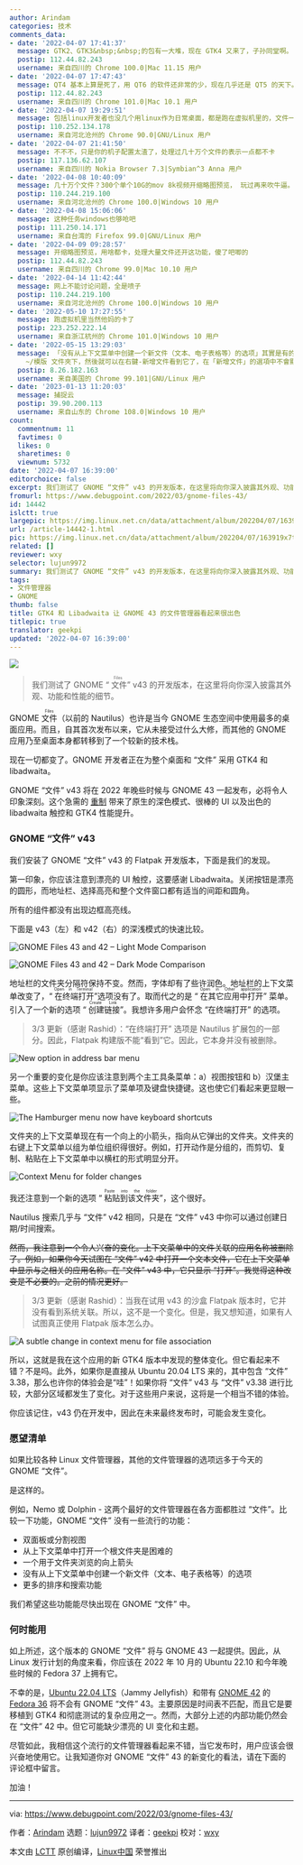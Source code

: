 ```yaml
---
author: Arindam
categories: 技术
comments_data:
- date: '2022-04-07 17:41:37'
  message: GTK2、GTK3&nbsp;&nbsp;的包有一大堆，现在 GTK4 又来了，子孙同堂啊。
  postip: 112.44.82.243
  username: 来自四川的 Chrome 100.0|Mac 11.15 用户
- date: '2022-04-07 17:47:43'
  message: QT4 基本上算是死了，用 QT6 的软件还非常的少，现在几乎还是 QT5 的天下。
  postip: 112.44.82.243
  username: 来自四川的 Chrome 101.0|Mac 10.1 用户
- date: '2022-04-07 19:29:51'
  message: 包括linux开发者也没几个用linux作为日常桌面，都是跑在虚拟机里的，文件一多，就卡成狗了。
  postip: 110.252.134.178
  username: 来自河北沧州的 Chrome 90.0|GNU/Linux 用户
- date: '2022-04-07 21:41:50'
  message: 不不不，只是你的机子配置太渣了，处理过几十万个文件的表示一点都不卡
  postip: 117.136.62.107
  username: 来自四川的 Nokia Browser 7.3|Symbian^3 Anna 用户
- date: '2022-04-08 10:40:09'
  message: 几十万个文件？300个单个10G的mov 8k视频开缩略图预览， 玩过再来吹牛逼。
  postip: 110.244.219.100
  username: 来自河北沧州的 Chrome 100.0|Windows 10 用户
- date: '2022-04-08 15:06:06'
  message: 这种任务windows也够呛吧
  postip: 111.250.14.171
  username: 来自台湾的 Firefox 99.0|GNU/Linux 用户
- date: '2022-04-09 09:28:57'
  message: 开缩略图预览，用啥都卡，处理大量文件还开这功能，傻了吧唧的
  postip: 112.44.82.243
  username: 来自四川的 Chrome 99.0|Mac 10.10 用户
- date: '2022-04-14 11:42:44'
  message: 网上不能讨论问题，全是喷子
  postip: 110.244.219.100
  username: 来自河北沧州的 Chrome 100.0|Windows 10 用户
- date: '2022-05-10 17:27:55'
  message: 跑虚拟机里当然他妈的卡了
  postip: 223.252.222.14
  username: 来自浙江杭州的 Chrome 101.0|Windows 10 用户
- date: '2022-05-15 13:29:03'
  message: 「没有从上下文菜单中创建一个新文件（文本、电子表格等）的选项」其實是有的，Nautilus的新建文件是依賴於home下的「模版」文件夾的，你可以將任何空白文件添加到
    ~/模版 文件夾下，然後就可以在右鍵-新增文件看到它了，在「新增文件」的選項中不會顯示擴展名，只會顯示文件名。他的原理是從「模版」文件夾複製一份到你要創建的目錄，你甚至可以把常用的模版，例如合同的模版很方便的添加到右鍵
  postip: 8.26.182.163
  username: 来自美国的 Chrome 99.101|GNU/Linux 用户
- date: '2023-01-13 11:20:03'
  message: 捕捉云
  postip: 39.90.200.113
  username: 来自山东的 Chrome 108.0|Windows 10 用户
count:
  commentnum: 11
  favtimes: 0
  likes: 0
  sharetimes: 0
  viewnum: 5732
date: '2022-04-07 16:39:00'
editorchoice: false
excerpt: 我们测试了 GNOME “文件” v43 的开发版本，在这里将向你深入披露其外观、功能和性能的细节。
fromurl: https://www.debugpoint.com/2022/03/gnome-files-43/
id: 14442
islctt: true
largepic: https://img.linux.net.cn/data/attachment/album/202204/07/163919x7t2hbblzmthmjfk.jpg
url: /article-14442-1.html
pic: https://img.linux.net.cn/data/attachment/album/202204/07/163919x7t2hbblzmthmjfk.jpg.thumb.jpg
related: []
reviewer: wxy
selector: lujun9972
summary: 我们测试了 GNOME “文件” v43 的开发版本，在这里将向你深入披露其外观、功能和性能的细节。
tags:
- 文件管理器
- GNOME
thumb: false
title: GTK4 和 Libadwaita 让 GNOME 43 的文件管理器看起来很出色
titlepic: true
translator: geekpi
updated: '2022-04-07 16:39:00'
---
```


![](/data/attachment/album/202204/07/163919x7t2hbblzmthmjfk.jpg)



> 
> 我们测试了 GNOME “<ruby> 文件 <rt>  Files </rt></ruby>” v43 的开发版本，在这里将向你深入披露其外观、功能和性能的细节。
> 
> 
> 


GNOME <ruby> 文件 <rt>  Files </rt></ruby>（以前的 Nautilus）也许是当今 GNOME 生态空间中使用最多的桌面应用。而且，自其首次发布以来，它从未接受过什么大修，而其他的 GNOME 应用乃至桌面本身都转移到了一个较新的技术栈。


现在一切都变了。GNOME 开发者正在为整个桌面和 “文件” 采用 GTK4 和 libadwaita。


GNOME “文件” v43 将在 2022 年晚些时候与 GNOME 43 一起发布，必将令人印象深刻。这个急需的 [重制](https://gitlab.gnome.org/GNOME/nautilus) 带来了原生的深色模式、很棒的 UI 以及出色的 libadwaita 触控和 GTK4 性能提升。


### GNOME “文件” v43


我们安装了 GNOME “文件” v43 的 Flatpak 开发版本，下面是我们的发现。


第一印象，你应该注意到漂亮的 UI 触控，这要感谢 Libadwaita。关闭按钮是漂亮的圆形，而地址栏、选择高亮和整个文件窗口都有适当的间距和圆角。


所有的组件都没有出现边框高亮线。


下面是 v43（左）和 v42（右）的深浅模式的快速比较。


![GNOME Files 43 and 42 – Light Mode Comparison](/data/attachment/album/202204/07/163939hn1u8fjxomp9dgcg.jpg)


![GNOME Files 43 and 42 – Dark Mode Comparison](/data/attachment/album/202204/07/163939npqa5xdrypd8nq85.jpg)


地址栏的文件夹分隔符保持不变。然而，字体却有了些许润色。地址栏的上下文菜单改变了，“<ruby> 在终端打开 <rt>  Open in Terminal </rt></ruby>”选项没有了。取而代之的是 “<ruby> 在其它应用中打开 <rt>  Open in Other application </rt></ruby>” 菜单。引入了一个新的选项 “<ruby> 创建链接 <rt>  Create Link </rt></ruby>”。我想许多用户会怀念 “在终端打开” 的选项。



> 
> 3/3 更新（感谢 Rashid）：“在终端打开” 选项是 Nautilus 扩展包的一部分。因此，Flatpak 构建版不能“看到”它。因此，它本身并没有被删除。
> 
> 
> 


![New option in address bar menu](/data/attachment/album/202204/07/163939ybkcuzacbscufgwb.jpg)


另一个重要的变化是你应该注意到两个主工具条菜单：a）视图按钮和 b）汉堡主菜单。这些上下文菜单项显示了菜单项及键盘快捷键。这也使它们看起来更显眼一些。


![The Hamburger menu now have keyboard shortcuts](/data/attachment/album/202204/07/163939qrskcnnqfg71rnio.jpg)


文件夹的上下文菜单现在有一个向上的小箭头，指向从它弹出的文件夹。文件夹的右键上下文菜单以组为单位组织得很好。例如，打开动作是分组的，而剪切、复制、粘贴在上下文菜单中以横杠的形式明显分开。


![Context Menu for folder changes](/data/attachment/album/202204/07/163939coplpegg3olw225b.jpg)


我还注意到一个新的选项 “<ruby> 粘贴到该文件夹 <rt>  Paste into the folder </rt></ruby>”，这个很好。


Nautilus 搜索几乎与 “文件” v42 相同，只是在 “文件” v43 中你可以通过创建日期/时间搜索。


~~然而，我注意到一个令人兴奋的变化。上下文菜单中的文件关联的应用名称被删除了。例如，如果你今天试图在 “文件” v42 中打开一个文本文件，它在上下文菜单中显示与之相关的应用名称。在 “文件” v43 中，它只显示 “打开”。我觉得这种改变是不必要的。之前的情况更好。~~



> 
> 3/3 更新（感谢 Rashid）：当我在试用 v43 的沙盒 Flatpak 版本时，它并没有看到系统关联。所以，这不是一个变化。但是，我又想知道，如果有人试图真正使用 Flatpak 版本怎么办。
> 
> 
> 


![A subtle change in context menu for file association](/data/attachment/album/202204/07/163940la6o4i2vrmckux4a.jpg)


所以，这就是我在这个应用的新 GTK4 版本中发现的整体变化。但它看起来不错？不是吗。此外，如果你是直接从 Ubuntu 20.04 LTS 来的，其中包含 “文件” 3.38，那么也许你的体验会是“哇”！如果你将 “文件” v43 与 “文件” v3.38 进行比较，大部分区域都发生了变化。对于这些用户来说，这将是一个相当不错的体验。


你应该记住，v43 仍在开发中，因此在未来最终发布时，可能会发生变化。


### 愿望清单


如果比较各种 Linux 文件管理器，其他的文件管理器的选项远多于今天的 GNOME “文件”。


是这样的。


例如，Nemo 或 Dolphin - 这两个最好的文件管理器在各方面都胜过 “文件”。比较一下功能，GNOME “文件” 没有一些流行的功能：


* 双面板或分割视图
* 从上下文菜单中打开一个根文件夹是困难的
* 一个用于文件夹浏览的向上箭头
* 没有从上下文菜单中创建一个新文件（文本、电子表格等）的选项
* 更多的排序和搜索功能


我们希望这些功能能尽快出现在 GNOME “文件” 中。


### 何时能用


如上所述，这个版本的 GNOME “文件” 将与 GNOME 43 一起提供。因此，从 Linux 发行计划的角度来看，你应该在 2022 年 10 月的 Ubuntu 22.10 和今年晚些时候的 Fedora 37 上拥有它。


不幸的是，[Ubuntu 22.04 LTS](https://www.debugpoint.com/2022/01/ubuntu-22-04-lts/)（Jammy Jellyfish）和带有 [GNOME 42](https://www.debugpoint.com/2021/12/gnome-42/) 的 [Fedora 36](https://www.debugpoint.com/2022/02/fedora-36/) 将不会有 GNOME “文件” 43。主要原因是时间表不匹配，而且它是要移植到 GTK4 和彻底测试的复杂应用之一。然而，大部分上述的内部功能仍然会在 “文件” 42 中。但它可能缺少漂亮的 UI 变化和主题。


尽管如此，我相信这个流行的文件管理器看起来不错，当它发布时，用户应该会很兴奋地使用它。让我知道你对 GNOME “文件” 43 的新变化的看法，请在下面的评论框中留言。


加油！




---


via: <https://www.debugpoint.com/2022/03/gnome-files-43/>


作者：[Arindam](https://www.debugpoint.com/author/admin1/) 选题：[lujun9972](https://github.com/lujun9972) 译者：[geekpi](https://github.com/geekpi) 校对：[wxy](https://github.com/wxy)


本文由 [LCTT](https://github.com/LCTT/TranslateProject) 原创编译，[Linux中国](https://linux.cn/) 荣誉推出